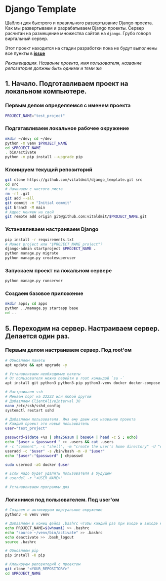 # Django Template
Шаблон для быстрого и правильного развертывание Django проекта. Как мы развертываем и разрабатываем Django проекты. Сервер расчитан на размещение множества сайтов на `django`. Грубо говоря виртальный сервер.

Этот проект находится на стадии разработки пока не будут выполнены все пункты в [**issue**](https://github.com/vitaldmit/django_template/issues/1)

*Рекомендация. Название проекта, имя пользователя, название репозитория должны быть одними и теми же*

## 1. Начало. Подготавливаем проект на локальном компьютере.
### Первым делом определяемся с именем проекта
```bash
PROJECT_NAME="test_project"
```

### Подгатавливаем локальное рабочее окружение
```bash
mkdir ~/dev; cd ~/dev
python -m venv $PROJECT_NAME
cd $PROJECT_NAME
. bin/activate
python -m pip install --upgrade pip
```

### Клонируем текущий репозиторий
```bash
git clone https://github.com/vitaldmit/django_template.git src
cd src
# Начинаем с чистого листа
rm -rf .git
git add --all
git commit -m "Initial commit"
git branch -M main
# Адрес меняем на свой
git remote add origin git@github.com:vitaldmit/$PROJECT_NAME.git
```

### Устанавливаем настраиваем Django
```bash
pip install -r requirements.txt
# Может project или "$PROJECT_NAME_project"?
django-admin startproject $PROJECT_NAME .
python manage.py migrate
python manage.py createsuperuser
```

### Запускаем проект на локальном сервере
```bash
python manage.py runserver
```

### Создаем базовое приложение
```bash
mkdir apps; cd apps
python ../manage.py startapp base
cd ..
```



## 5. Переходим на сервер. Настраиваем сервер. Делается один раз.
### Первым делом настраиваем сервер. Под root'ом
```bash
# Обновляем пакеты
apt update && apt upgrade -y

# Устанавливаем необходимые пакеты
# От пользователя можно перейти в root командой `su -`
apt install git python3 python3-pip python3-venv docker docker-compose -y

# Настраиваем ssh
# Меняем порт на 22222 или любой другой
# Добавляем ClientAliveInterval 30
nano /etc/ssh/sshd_config
systemctl restart sshd
```

```bash
# Добавляем пользователя. Имя ему даем как название проекта
# Каждый проект это новый пользователь
user="test_project"
```

```bash
password=$(date +%s | sha256sum | base64 | head -c 5 ; echo)
echo "$user = $password " >> .users && cat .users
# -c "comment", -s "shell", -m "create the user's home directory" -U "create a group with the same name as the user", 
useradd -c "$user" -s /bin/bash -m -U "$user"
echo "$user":"$password" | chpasswd

sudo usermod -aG docker $user

# Если надо будет удалить пользователя в будущем
# userdel -r "<USER_NAME>"
```

```bash
# Устанавливаем программы для 
```

### Логинимся под пользователем. Под user'ом
```bash
# Создаем и активируем виртуальное окружение
python3 -m venv venv

# Добавляем в конец файла .bashrc чтобы каждый раз при входе и выходе не набирать команды
echo PROJECT_NAME=$(whoami) >> .bashrc
echo "source ~/venv/bin/activate" >> .bashrc
echo deactivate >> .bash_logout
source .bashrc

# Обновляем pip
pip install -U pip

# Клонируем репозиторий с проектом
git clone "<YOUR_REPOSITORY>"
cd $PROJECT_NAME
```